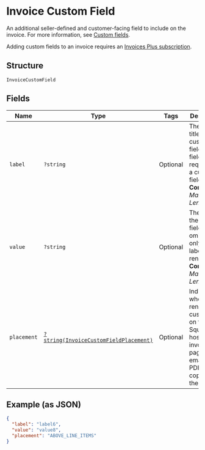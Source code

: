 
# Invoice Custom Field

An additional seller-defined and customer-facing field to include on the invoice. For more information,
see [Custom fields](https://developer.squareup.com/docs/invoices-api/overview#custom-fields).

Adding custom fields to an invoice requires an
[Invoices Plus subscription](https://developer.squareup.com/docs/invoices-api/overview#invoices-plus-subscription).

## Structure

`InvoiceCustomField`

## Fields

| Name | Type | Tags | Description | Getter | Setter |
|  --- | --- | --- | --- | --- | --- |
| `label` | `?string` | Optional | The label or title of the custom field. This field is required for a custom field.<br>**Constraints**: *Maximum Length*: `30` | getLabel(): ?string | setLabel(?string label): void |
| `value` | `?string` | Optional | The text of the custom field. If omitted, only the label is rendered.<br>**Constraints**: *Maximum Length*: `2000` | getValue(): ?string | setValue(?string value): void |
| `placement` | [`?string(InvoiceCustomFieldPlacement)`](../../doc/models/invoice-custom-field-placement.md) | Optional | Indicates where to render a custom field on the Square-hosted invoice page and in emailed or PDF<br>copies of the invoice. | getPlacement(): ?string | setPlacement(?string placement): void |

## Example (as JSON)

```json
{
  "label": "label6",
  "value": "value8",
  "placement": "ABOVE_LINE_ITEMS"
}
```

